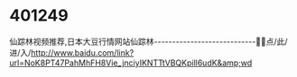 # 401249
仙踪林视频推荐,日本大豆行情网站仙踪林----------------------------🤭🤭点/此/进/入/http://www.baidu.com/link?url=NoK8PT47PahMhFH8Vie_jnciyIKNTTtVBQKpill6udK&amp;wd
